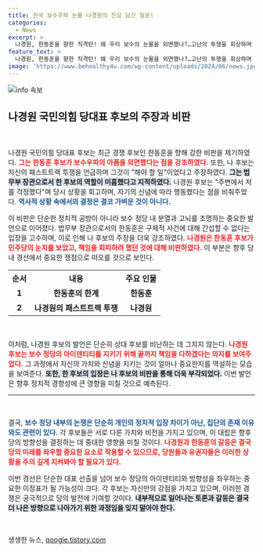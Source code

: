 ```yaml
---
title: 한국 보수우파 눈물 나경원의 진심 담긴 질문!
categories:
  - News
excerpt: >
  나경원, 한동훈을 향한 직격탄! 왜 우리 보수의 눈물을 외면했나?…고난의 투쟁을 회상하며 책임 있는 리더십 강조. 국민의힘 당대표 경선, 예상치 못한 격돌이 시작된다!
feature_text: >
  나경원, 한동훈을 향한 직격탄! 왜 우리 보수의 눈물을 외면했나?…고난의 투쟁을 회상하며 책임 있는 리더십 강조. 국민의힘 당대표 경선, 예상치 못한 격돌이 시작된다!
image: 'https://www.behealthy4u.com/wp-content/uploads/2024/06/news.jpg'
---
```


<p><img src="https://www.behealthy4u.com/wp-content/uploads/2024/06/news.jpg" alt="info 속보" /></p>

<h2 data-ke-size="size26">나경원 국민의힘 당대표 후보의 주장과 비판</h2>

<p data-ke-size="size16">&nbsp;</p>

<p>나경원 국민의힘 당대표 후보는 최근 경쟁 후보인 한동훈을 향해 강한 비판을 제기하였다. <b><span style="color: #ee2323;">그는 한동훈 후보가 보수우파의 아픔을 외면했다는 점을 강조하였다.</span></b> 또한, 나 후보는 자신의 패스트트랙 투쟁을 언급하며 그것이 "해야 할 일"이었다고 주장하였다. <b><span style="background-color: #21538527;">그는 법무부 장관으로서 한 후보의 역할이 미흡했다고 지적하였다.</span></b> 나경원 후보는 "주변에서 저를 걱정했다"며 당시 상황을 회고하며, 자기의 신념에 따라 행동했다는 점을 비춰주었다. <b><span style="color: #1a5490;">역사적 상황 속에서의 결정은 결코 가벼운 것이 아니다.</span></b> </p>

<p>이 비판은 단순한 정치적 공방이 아니라 보수 정당 내 분열과 고뇌를 조명하는 중요한 발언으로 이어졌다. 법무부 장관으로서의 한동훈은 구체적 사건에 대해 간섭할 수 없다는 입장을 고수하며, 이로 인해 나 후보의 주장을 더욱 강조하였다. <b><span style="color: #ee2323;">나경원은 한동훈 후보가 민주당의 눈치를 보았고, 책임을 회피하려 했던 것에 대해 비판하였다.</span></b> 이 부분은 향후 당내 경선에서 중요한 쟁점으로 떠오를 것으로 보인다.</p>

<table style="width:100%; border-collapse:collapse;">
    <tr>
        <th style="text-align: center; height: 30px;"><b>순서</b></th>
        <th style="text-align: center; height: 30px;"><b>내용</b></th>
        <th style="text-align: center; height: 30px;"><b>주요 인물</b></th>
    </tr>
    <tr>
        <td style="text-align: center; height: 17px;"><b>1</b></td>
        <td style="text-align: center; height: 17px;"><b>한동훈의 한계</b></td>
        <td style="text-align: center; height: 17px;"><b>한동훈</b></td>
    </tr>
    <tr>
        <td style="text-align: center; height: 17px;"><b>2</b></td>
        <td style="text-align: center; height: 17px;"><b>나경원의 패스트트랙 투쟁</b></td>
        <td style="text-align: center; height: 17px;"><b>나경원</b></td>
    </tr>
</table>

<p data-ke-size="size16">&nbsp;</p>

<p>이처럼, 나경원 후보의 발언은 단순히 상대 후보를 비난하는 데 그치지 않는다. <b><span style="color: #ee2323;">나경원 후보는 보수 정당의 아이덴티티를 지키기 위해 끝까지 책임을 다하겠다는 의지를 보여주었다.</span></b> 그 과정에서 자신의 가치와 신념을 지키는 것이 얼마나 중요한지를 역설하는 모습을 보여준다. <b><span style="background-color: #21538527;">또한, 한 후보의 입장은 나 후보의 비판을 통해 더욱 부각되었다.</span></b> 이번 발언은 향후 정치적 경향성에 큰 영향을 미칠 것으로 예측된다.</p>

<hr>

<p data-ke-size="size16">&nbsp;</p>

<p>결국, <b><span style="color: #1a5490;">보수 정당 내부의 논쟁은 단순히 개인의 정치적 입장 차이가 아닌, 집단의 존재 이유와도 관련이 있다.</span></b> 각 후보들은 서로 다른 가치와 비전을 가지고 있으며, 이 대립은 향후 당의 방향성을 결정하는 데 중대한 영향을 미칠 것이다. <b><span style="color: #ee2323;">나경원과 한동훈의 갈등은 결국 당의 미래를 좌우할 중요한 요소로 작용할 수 있으므로, 당원들과 유권자들은 이러한 상황을 주의 깊게 지켜봐야 할 필요가 있다.</span></b> </p>

<p>이번 경선은 단순한 대표 선출을 넘어 보수 정당의 아이덴티티와 방향성을 좌우하는 중요한 이정표가 될 가능성이 크다. 각 후보는 자신만의 강점을 가지고 있으며, 이러한 경쟁은 궁극적으로 당의 발전에 기여할 것이다. <b><span style="background-color: #21538527;">내부적으로 일어나는 토론과 갈등은 결국 더 나은 방향으로 나아가기 위한 과정임을 잊지 말아야 한다.</span></b> </p>

<p data-ke-size="size16">&nbsp;</p>
생생한 뉴스, <a href="https://qoogle.tistory.com" rel="dofollow">qoogle.tistory.com</a>


